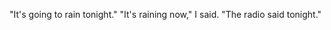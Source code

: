 <!---
richwblake/richwblake is a ✨ special ✨ repository because its `README.md` (this file) appears on your GitHub profile.
You can click the Preview link to take a look at your changes.
--->

"It's going to rain tonight."
"It's raining now," I said.
"The radio said tonight."
